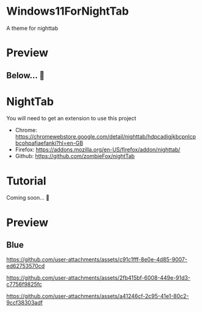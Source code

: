 # Windows11ForNightTab
A theme for nighttab

# Preview
## Below... 👀

# NightTab
You will need to get an extension to use this project
- Chrome: https://chromewebstore.google.com/detail/nighttab/hdpcadigjkbcpnlcpbcohpafiaefanki?hl=en-GB
- Firefox: https://addons.mozilla.org/en-US/firefox/addon/nighttab/
- Github: https://github.com/zombieFox/nightTab

# Tutorial
Coming soon... 👀

# Preview
## Blue
https://github.com/user-attachments/assets/c91c1fff-8e0e-4d85-9007-ed62753570cd

https://github.com/user-attachments/assets/2fb415bf-6008-449e-91d3-c7756f9825fc

https://github.com/user-attachments/assets/a41246cf-2c95-41e1-80c2-9ccf38303adf
